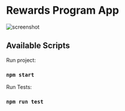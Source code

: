 # Rewards Program App

![screenshot](https://github.com/dianelis/rewards-program.git/[main]/index.png?raw=true)


## Available Scripts

Run project:

### `npm start`

Run Tests:

### `npm run test`

